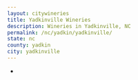 ```yaml
---
layout: citywineries
title: Yadkinville Wineries
description: Wineries in Yadkinville, NC
permalink: /nc/yadkin/yadkinville/
state: nc
county: yadkin
city: yadkinville
---
```

-

